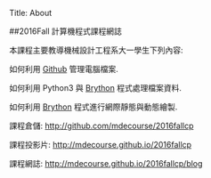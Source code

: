 Title: About

##2016Fall 計算機程式課程網誌

本課程主要教導機械設計工程系大一學生下列內容:

如何利用 <a href="http://github.com">Github</a> 管理電腦檔案.

如何利用 Python3 與 <a href="https://brython.info/">Brython</a> 程式處理檔案資料.

如何利用 <a href="https://brython.info/">Brython</a> 程式進行網際靜態與動態繪製.

課程倉儲: <a href="http://github.com/mdecourse/2016fallcp">http://github.com/mdecourse/2016fallcp</a>

課程投影片: <a href="http://mdecourse.github.io/2016fallcp">http://mdecourse.github.io/2016fallcp</a>

課程網誌: <a href="http://mdecourse.github.io/2016fallcp/blog">http://mdecourse.github.io/2016fallcp/blog</a>








